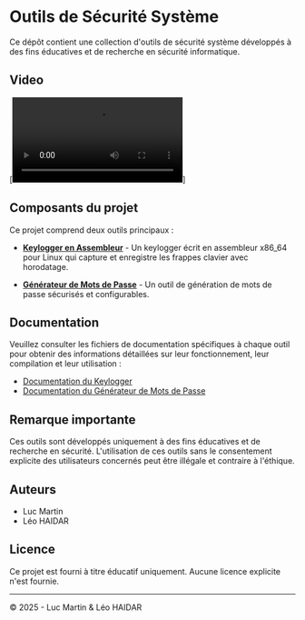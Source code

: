 # Outils de Sécurité Système

Ce dépôt contient une collection d'outils de sécurité système développés à des fins éducatives et de recherche en sécurité informatique.

## Video

[![Vidéo de présentation](./video.mp4)]

## Composants du projet

Ce projet comprend deux outils principaux :

- **[Keylogger en Assembleur](./keylog.md)** - Un keylogger écrit en assembleur x86_64 pour Linux qui capture et enregistre les frappes clavier avec horodatage.

- **[Générateur de Mots de Passe](./passwordgen.md)** - Un outil de génération de mots de passe sécurisés et configurables.

## Documentation

Veuillez consulter les fichiers de documentation spécifiques à chaque outil pour obtenir des informations détaillées sur leur fonctionnement, leur compilation et leur utilisation :

- [Documentation du Keylogger](./keylog.md)
- [Documentation du Générateur de Mots de Passe](./passwordgen.md)

## Remarque importante

Ces outils sont développés uniquement à des fins éducatives et de recherche en sécurité. L'utilisation de ces outils sans le consentement explicite des utilisateurs concernés peut être illégale et contraire à l'éthique.

## Auteurs

- Luc Martin
- Léo HAIDAR

## Licence

Ce projet est fourni à titre éducatif uniquement. Aucune licence explicite n'est fournie.

---

© 2025 - Luc Martin & Léo HAIDAR